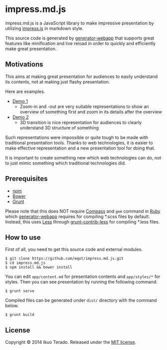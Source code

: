 
# impress.md.js

impress.md.js is a JavaScript library to make impressive presentation by utilizing [impress.js](https://github.com/bartaz/impress.js/) in markdown style.

This source code is generated by [generator-webapp](https://github.com/yeoman/generator-webapp) that supports great features like minification and live reload in order to quickly and efficiently make great presentation.


## Motivations

This aims at making great presentation for audiences to easily understand its contents, not at making just flashy presentation.

Here are examples.

* [Demo 1](http://eqot.github.io/impress.md.js/#/overview-and-details)
  * Zoom-in and -out are very suitable representations to show an overview of something first and zoom in its details after the overview
* [Demo 2](http://eqot.github.io/impress.md.js/#/3d-structure)
  * 3D transition is nice representation for audiences to clearly understand 3D structure of something

Such representations were impossible or quite tough to be made with traditional presentation tools.
Thanks to web technologies, it is easier to make effective representation and a new presentation tool for doing that.

It is important to create something new which web technologies can do, not to just mimic something which traditional technologies did.


## Prerequisites

* [npm](https://github.com/npm/npm)
* [Bower](http://bower.io/)
* [Grunt](http://gruntjs.com/)

Please note that this does NOT require [Compass](http://compass-style.org/) and ```gem``` command in [Ruby](http://www.ruby-lang.org/) which [generator-webapp](https://github.com/yeoman/generator-webapp) requires for compiling *.scss files by default.
Instead, this uses [Less](http://lesscss.org/) through [grunt-contrib-less](https://github.com/gruntjs/grunt-contrib-less) for compiling *.less files.


## How to use

First of all, you need to get this source code and external modules.

```
$ git clone https://github.com/eqot/impress.md.js.git
$ cd impress.md.js
$ npm install && bower install
```

You can edit ```app/content.md``` for presentation contents and ```app/styles/*``` for styles.
Then you can see presentation by running the following command.

```
$ grunt serve
```

Compiled files can be generated under ```dist/``` directory with the command below.

```
$ grunt build
```


## License

Copyright &copy; 2014 Ikuo Terado. Released under the [MIT license](http://www.opensource.org/licenses/mit-license.php).
